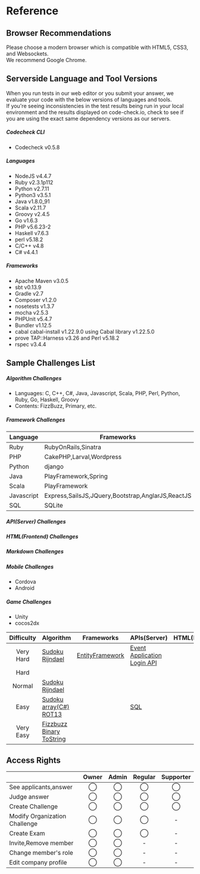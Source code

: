 # Reference

## Browser Recommendations
Please choose a modern browser which is compatible with HTML5, CSS3, and Websockets.  
We recommend Google Chrome.

## Serverside Language and Tool Versions

When you run tests in our web editor or you submit your answer, we evaluate your code with the below versions of languages and tools.  
If you're seeing inconsistencies in the test results being run in your local environment and the results displayed on code-check.io, check to see if you are using the exact same dependency versions as our servers.

##### Codecheck CLI  
- Codecheck v0.5.8

##### Languages
- NodeJS v4.4.7
- Ruby v2.3.1p112
- Python v2.7.11
- Python3 v3.5.1
- Java v1.8.0_91
- Scala v2.11.7
- Groovy v2.4.5
- Go v1.6.3
- PHP v5.6.23-2
- Haskell v7.6.3
- perl v5.18.2
- C/C++ v4.8
- C# v4.4.1

##### Frameworks
- Apache Maven v3.0.5
- sbt v0.13.9
- Gradle v2.7
- Composer v1.2.0
- nosetests v1.3.7
- mocha v2.5.3
- PHPUnit v5.4.7
- Bundler v1.12.5
- cabal cabal-install v1.22.9.0 using Cabal library v1.22.5.0
- prove TAP::Harness v3.26 and Perl v5.18.2
- rspec v3.4.4

## Sample Challenges List

##### Algorithm Challenges
- Languages: C, C++, C#, Java, Javascript, Scala, PHP, Perl, Python, Ruby, Go, Haskell, Groovy
- Contents: FizzBuzz, Primary, etc.

##### Framework Challenges

|Language|Frameworks|
|---|---|
|Ruby|RubyOnRails,Sinatra|
|PHP|CakePHP,Larval,Wordpress|
|Python|django|
|Java|PlayFramework,Spring|
|Scala|PlayFramework|
|Javascript|Express,SailsJS,JQuery,Bootstrap,AnglarJS,ReactJS|
|SQL|SQLite|

##### API(Server) Challenges
##### HTML(Frontend) Challenges
##### Markdown Challenges
##### Mobile Challenges
- Cordova
- Android

##### Game Challenges
- Unity
- cocos2dx

|Difficulty|Algorithm|Frameworks|APIs(Server)|HTML(Frontend)|Mobile|Game|
|:-:|---|---|---|---|---|---|
|Very Hard|[Sudoku][sudoku]<br />[Rijndael][rijndael]|[EntityFramework][entity-framework]|[Event Application][eventapp]<br />[Login API][login-api]||||
|Hard|||||||
|Normal|[Sudoku][sudoku-medium]<br />[Rijndael][rijndael-medium]||||||
|Easy|[Sudoku][sudoku-easy]<br>[array(C#)][arrays]<br />[ROT13][rot13]||[SQL][sql]||||
|Very Easy|[Fizzbuzz][fizzbuzz]<br />[Binary ToString][binary-tostring]|||||||

[fizzbuzz]: https://github.com/code-check/fizzbuzz
[sql]: https://github.com/code-check/challenge-sql
[arrays]: https://github.com/code-check/challenge-arrays
[eventapp]: https://github.com/code-check/challenge-eventapp
[login-api]: https://github.com/code-check/challenge-login-api
[entity-framework]: https://github.com/code-check/challenge-entity-framework
[sudoku-easy]: https://github.com/code-check/challenge-sudoku-easy
[sudoku-medium]: https://github.com/code-check/challenge-sudoku-medium
[sudoku]: https://github.com/code-check/challenge-sudoku
[rijndael-medium]: https://github.com/code-check/challenge-rijndael-medium
[rijndael]: https://github.com/code-check/challenge-rijndael
[binary-tostring]: https://github.com/code-check/challenge-binary-tostring
[rot13]: https://github.com/code-check/challenge-rot13

## Access Rights

||Owner|Admin|Regular|Supporter|
|---|:-:|:-:|:-:|:-:|
|See applicants,answer|◯|◯|◯|◯|
|Judge answer|◯|◯|◯|◯|
|Create Challenge|◯|◯|◯|◯|
|Modify Organization Challenge|◯|◯|◯|-|
|Create Exam|◯|◯|◯|-|
|Invite,Remove member|◯|◯|-|-|
|Change member's role|◯|◯|-|-|
|Edit company profile|◯|◯|-|-|
